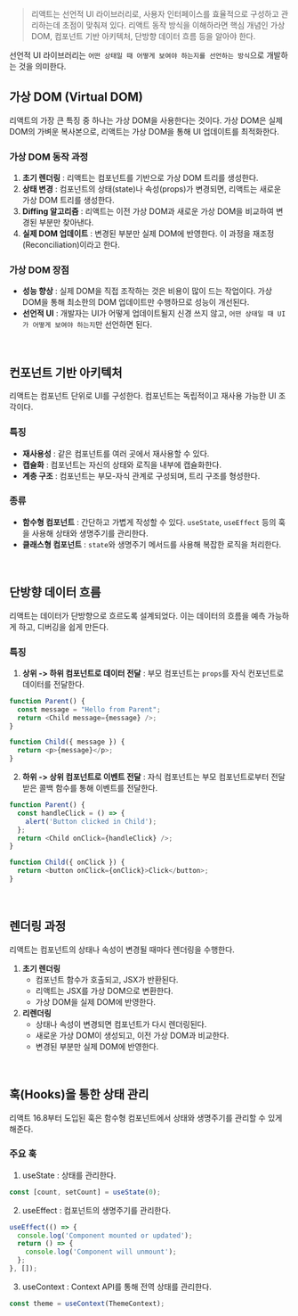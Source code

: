 > 리액트는 선언적 UI 라이브러리로, 사용자 인터페이스를 효율적으로 구성하고 관리하는데 초점이 맞춰져 있다. 리액트 동작 방식을 이해하라면 핵심 개념인 가상 DOM, 컴포넌트 기반 아키텍처, 단방향 데이터 흐름 등을 알아야 한다.

선언적 UI 라이브러리는 `어떤 상태일 때 어떻게 보여야 하는지를 선언하는 방식`으로 개발하는 것을 의미한다.

## 가상 DOM (Virtual DOM)

리액트의 가장 큰 특징 중 하나는 가상 DOM을 사용한다는 것이다. 가상 DOM은 실제 DOM의 가벼운 복사본으로, 리액트는 가상 DOM을 통해 UI 업데이트를 최적화한다.

### 가상 DOM 동작 과정

1. **초기 렌더링** : 리액트는 컴포넌트를 기반으로 가상 DOM 트리를 생성한다.
2. **상태 변경** : 컴포넌트의 상태(state)나 속성(props)가 변경되면, 리액트는 새로운 가상 DOM 트리를 생성한다.
3. **Diffing 알고리즘** : 리액트는 이전 가상 DOM과 새로운 가상 DOM을 비교하여 변경된 부분만 찾아낸다.
4. **실제 DOM 업데이트** : 변경된 부분만 실제 DOM에 반영한다. 이 과정을 재조정(Reconciliation)이라고 한다.

### 가상 DOM 장점

- **성능 향상** : 실제 DOM을 직접 조작하는 것은 비용이 많이 드는 작업이다. 가상 DOM을 통해 최소한의 DOM 업데이트만 수행하므로 성능이 개선된다.
- **선언적 UI** : 개발자는 UI가 어떻게 업데이트될지 신경 쓰지 않고, `어떤 상태일 때 UI가 어떻게 보여야 하는지`만 선언하면 된다.
<br>

## 컨포넌트 기반 아키텍처

리액트는 컴포넌트 단위로 UI를 구성한다. 컴포넌트는 독립적이고 재사용 가능한 UI 조각이다.

### 특징

- **재사용성** : 같은 컴포넌트를 여러 곳에서 재사용할 수 있다.
- **캡슐화** : 컴포넌트는 자신의 상태와 로직을 내부에 캡슐화한다.
- **계층 구조** : 컴포넌트는 부모-자식 관계로 구성되며, 트리 구조를 형성한다.

### 종류

- **함수형 컴포넌트** : 간단하고 가볍게 작성할 수 있다. `useState`, `useEffect` 등의 훅을 사용해 상태와 생명주기를 관리한다.
- **클래스형 컴포넌트** : `state`와 생명주기 메서드를 사용해 복잡한 로직을 처리한다.
<br>

## 단방향 데이터 흐름

리액트는 데이터가 단방향으로 흐르도록 설계되었다. 이는 데이터의 흐름을 예측 가능하게 하고, 디버깅을 쉽게 만든다.

### 특징

1. **상위 -> 하위 컴포넌트로 데이터 전달** : 부모 컴포넌트는 `props`를 자식 컨포넌트로 데이터를 전달한다.

```js
function Parent() {
  const message = "Hello from Parent";
  return <Child message={message} />;
}

function Child({ message }) {
  return <p>{message}</p>;
}
```

2. **하위 -> 상위 컴포넌트로 이벤트 전달** : 자식 컴포넌트는 부모 컴포넌트로부터 전달받은 콜백 함수를 통해 이벤트를 전달한다.

```js
function Parent() {
  const handleClick = () => {
    alert('Button clicked in Child');
  };
  return <Child onClick={handleClick} />;
}

function Child({ onClick }) {
  return <button onClick={onClick}>Click</button>;
}
```
<br>

## 렌더링 과정

리액트는 컴포넌트의 상태나 속성이 변경될 때마다 렌더링을 수행한다.

1. **초기 렌더링** 
	- 컴포넌트 함수가 호출되고, JSX가 반환된다.
	- 리액트는 JSX를 가상 DOM으로 변환한다.
	- 가상 DOM을 실제 DOM에 반영한다.
2. **리렌더링**
	- 상태나 속성이 변경되면 컴포넌트가 다시 렌더링된다.
	- 새로운 가상 DOM이 생성되고, 이전 가상 DOM과 비교한다.
	- 변경된 부분만 실제 DOM에 반영한다.
<br>

## 훅(Hooks)을 통한 상태 관리

리액트 16.8부터 도입된 훅은 함수형 컴포넌트에서 상태와 생명주기를 관리할 수 있게 해준다.

### 주요 훅

1. useState : 상태를 관리한다.
```js
const [count, setCount] = useState(0);
```

2. useEffect : 컴포넌트의 생명주기를 관리한다.
```js
useEffect(() => {
  console.log('Component mounted or updated');
  return () => {
    console.log('Component will unmount');
  };
}, []);
```

3. useContext : Context API를 통해 전역 상태를 관리한다.
```js
const theme = useContext(ThemeContext);
```


